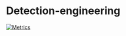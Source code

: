 # Detection-engineering


[![Metrics](https://github.com/hassnainmoavia/Detection-engineering/actions/workflows/metrics.yml/badge.svg)](https://github.com/hassnainmoavia/Detection-engineering/actions/workflows/metrics.yml)
